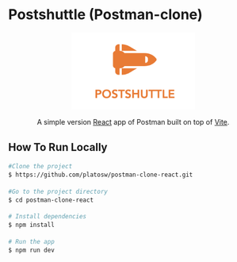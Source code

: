 # Postshuttle (Postman-clone)

<p align="center">
    <img src="postshuttleimage.png" width="250px">
</p>
<div align="center">
A simple version <a href="http://reactjs.org" target="_blank">React</a> app of Postman built on top of <a href="https://vitejs.dev/" target="-blank">Vite</a>.
</div>

## How To Run Locally
```bash
#Clone the project
$ https://github.com/platosw/postman-clone-react.git

#Go to the project directory
$ cd postman-clone-react

# Install dependencies
$ npm install

# Run the app
$ npm run dev
```
